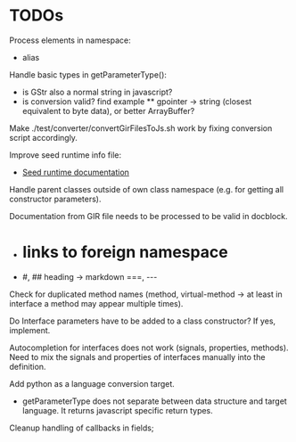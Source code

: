 # TODOs

Process elements in namespace:
* alias

Handle basic types in getParameterType():
* is GStr also a normal string in javascript?
* is conversion valid? find example
** gpointer -> string (closest equivalent to byte data), or better ArrayBuffer?

Make ./test/converter/convertGirFilesToJs.sh work by fixing conversion script accordingly.

Improve seed runtime info file:
* [Seed runtime documentation](https://people.gnome.org/~racarr/seed/runtime.html)

Handle parent classes outside of own class namespace (e.g. for getting all constructor parameters).

Documentation from GIR file needs to be processed to be valid in docblock.
* # links to foreign namespace
* #, ## heading -> markdown ===, ---

Check for duplicated method names (method, virtual-method -> at least in interface a method may appear multiple times).

Do Interface parameters have to be added to a class constructor? If yes, implement.

Autocompletion for interfaces does not work (signals, properties, methods).
Need to mix the signals and properties of interfaces manually into the definition.

Add python as a language conversion target.
* getParameterType does not separate between data structure and target language. It returns javascript specific return types.

Cleanup handling of callbacks in fields;